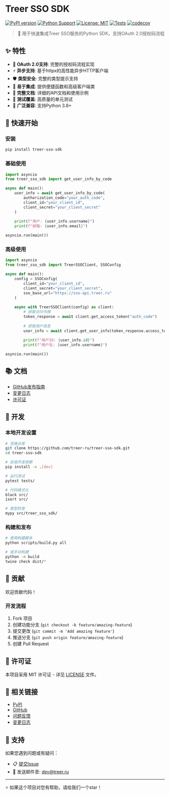 # Treer SSO SDK

[![PyPI version](https://badge.fury.io/py/treer-sso-sdk.svg)](https://badge.fury.io/py/treer-sso-sdk)
[![Python Support](https://img.shields.io/pypi/pyversions/treer-sso-sdk.svg)](https://pypi.org/project/treer-sso-sdk/)
[![License: MIT](https://img.shields.io/badge/License-MIT-yellow.svg)](https://opensource.org/licenses/MIT)
[![Tests](https://github.com/treer-ru/treer-sso-sdk/workflows/测试/badge.svg)](https://github.com/treer-ru/treer-sso-sdk/actions)
[![codecov](https://codecov.io/gh/treer-ru/treer-sso-sdk/branch/main/graph/badge.svg)](https://codecov.io/gh/treer-ru/treer-sso-sdk)

> 🚀 用于快速集成Treer SSO服务的Python SDK，支持OAuth 2.0授权码流程

## ✨ 特性

- 🔐 **OAuth 2.0支持**: 完整的授权码流程实现
- ⚡ **异步支持**: 基于httpx的高性能异步HTTP客户端  
- 🛡️ **类型安全**: 完整的类型提示支持
- 🔧 **易于集成**: 提供便捷函数和高级客户端类
- 📖 **完整文档**: 详细的API文档和使用示例
- 🧪 **测试覆盖**: 高质量的单元测试
- 🐍 **广泛兼容**: 支持Python 3.8+

## 🚀 快速开始

### 安装

```bash
pip install treer-sso-sdk
```

### 基础使用

```python
import asyncio
from treer_sso_sdk import get_user_info_by_code

async def main():
    user_info = await get_user_info_by_code(
        authorization_code="your_auth_code",
        client_id="your_client_id", 
        client_secret="your_client_secret"
    )
    
    print(f"用户: {user_info.username}")
    print(f"邮箱: {user_info.email}")

asyncio.run(main())
```

### 高级使用

```python
import asyncio
from treer_sso_sdk import TreerSSOClient, SSOConfig

async def main():
    config = SSOConfig(
        client_id="your_client_id",
        client_secret="your_client_secret",
        sso_base_url="https://sso-api.treer.ru"
    )
    
    async with TreerSSOClient(config) as client:
        # 获取访问令牌
        token_response = await client.get_access_token("auth_code")
        
        # 获取用户信息
        user_info = await client.get_user_info(token_response.access_token)
        
        print(f"用户ID: {user_info.id}")
        print(f"用户名: {user_info.username}")

asyncio.run(main())
```

## 📚 文档

- [GitHub发布指南](GITHUB_RELEASE.md)
- [变更日志](CHANGELOG.md)
- [许可证](LICENSE)

## 🔧 开发

### 本地开发设置

```bash
# 克隆仓库
git clone https://github.com/treer-ru/treer-sso-sdk.git
cd treer-sso-sdk

# 安装开发依赖
pip install -e .[dev]

# 运行测试
pytest tests/

# 代码格式化
black src/
isort src/

# 类型检查  
mypy src/treer_sso_sdk/
```

### 构建和发布

```bash
# 使用构建脚本
python scripts/build.py all

# 或手动构建
python -m build
twine check dist/*
```

## 🤝 贡献

欢迎贡献代码！

### 开发流程

1. Fork 项目
2. 创建功能分支 (`git checkout -b feature/amazing-feature`)
3. 提交更改 (`git commit -m 'Add amazing feature'`)
4. 推送分支 (`git push origin feature/amazing-feature`)
5. 创建 Pull Request

## 📄 许可证

本项目采用 MIT 许可证 - 详见 [LICENSE](LICENSE) 文件。

## 🔗 相关链接

- [PyPI](https://pypi.org/project/treer-sso-sdk/)
- [GitHub](https://github.com/treer-ru/treer-sso-sdk)
- [问题反馈](https://github.com/treer-ru/treer-sso-sdk/issues)
- [变更日志](CHANGELOG.md)

## 💬 支持

如果您遇到问题或有疑问：

- 📋 [提交Issue](https://github.com/treer-ru/treer-sso-sdk/issues)
- 📧 发送邮件至: dev@treer.ru

---

⭐ 如果这个项目对您有帮助，请给我们一个star！